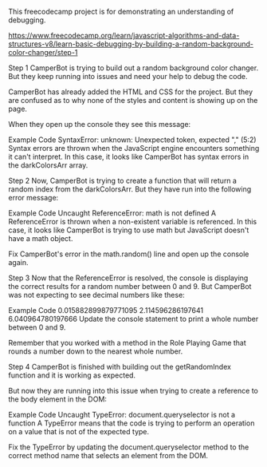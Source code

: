 This freecodecamp project is for demonstrating an understanding of debugging.

https://www.freecodecamp.org/learn/javascript-algorithms-and-data-structures-v8/learn-basic-debugging-by-building-a-random-background-color-changer/step-1

Step 1
CamperBot is trying to build out a random background color changer. But they keep running into issues and need your help to debug the code.

CamperBot has already added the HTML and CSS for the project. But they are confused as to why none of the styles and content is showing up on the page.

When they open up the console they see this message:

Example Code
SyntaxError: unknown: Unexpected token, expected "," (5:2)
Syntax errors are thrown when the JavaScript engine encounters something it can't interpret. In this case, it looks like CamperBot has syntax errors in the darkColorsArr array.


Step 2
Now, CamperBot is trying to create a function that will return a random index from the darkColorsArr. But they have run into the following error message:

Example Code
Uncaught ReferenceError: math is not defined
A ReferenceError is thrown when a non-existent variable is referenced. In this case, it looks like CamperBot is trying to use math but JavaScript doesn't have a math object.

Fix CamperBot's error in the math.random() line and open up the console again.

Step 3
Now that the ReferenceError is resolved, the console is displaying the correct results for a random number between 0 and 9. But CamperBot was not expecting to see decimal numbers like these:

Example Code
0.015882899879771095
2.114596286197641
6.040964780197666
Update the console statement to print a whole number between 0 and 9.

Remember that you worked with a method in the Role Playing Game that rounds a number down to the nearest whole number.

Step 4
CamperBot is finished with building out the getRandomIndex function and it is working as expected.

But now they are running into this issue when trying to create a reference to the body element in the DOM:

Example Code
Uncaught TypeError: document.queryselector is not a function
A TypeError means that the code is trying to perform an operation on a value that is not of the expected type.

Fix the TypeError by updating the document.queryselector method to the correct method name that selects an element from the DOM.
